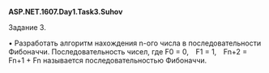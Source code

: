 ﻿<b>ASP.NET.1607.Day1.Task3.Suhov</b>

Задание 3.

• Разработать алгоритм нахождения n-ого числа в последовательности Фибоначчи. Последовательность чисел, где F0 = 0, F1 = 1, Fn+2 = Fn+1 + Fn называется последовательностью Фибоначчи.